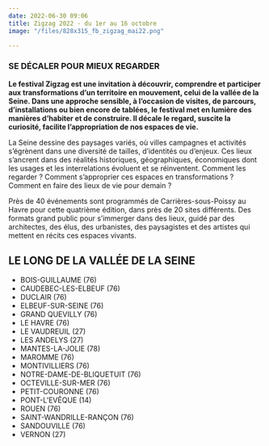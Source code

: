 ```yaml
---
date: 2022-06-30 09:06
title: Zigzag 2022 - du 1er au 16 octobre
image: "/files/828x315_fb_zigzag_mai22.png"

---
```

### SE DÉCALER POUR MIEUX REGARDER

**Le festival Zigzag est une invitation à découvrir, comprendre et participer aux transformations d’un territoire en mouvement, celui de la vallée de la Seine. Dans une approche sensible, à l’occasion de visites, de parcours, d’installations ou bien encore de tablées, le festival met en lumière des manières d’habiter et de construire. Il décale le regard, suscite la curiosité, facilite l’appropriation de nos espaces de vie.**

La Seine dessine des paysages variés, où villes campagnes et activités s’égrènent dans une diversité de tailles, d’identités ou d’enjeux. Ces lieux s’ancrent dans des réalités historiques, géographiques, économiques dont les usages et les interrelations évoluent et se réinventent. Comment les regarder ? Comment s’approprier ces espaces en transformations ? Comment en faire des lieux de vie pour demain ?

Près de 40 événements sont programmés de Carrières-sous-Poissy au Havre pour cette quatrième édition, dans près de 20 sites différents. Des formats grand public pour s’immerger dans des lieux, guidé par des architectes, des élus, des urbanistes, des paysagistes et des artistes qui mettent en récits ces espaces vivants.

## LE LONG DE LA VALLÉE DE LA SEINE

* BOIS-GUILLAUME (76)
* CAUDEBEC-LES-ELBEUF (76)
* DUCLAIR (76)
* ELBEUF-SUR-SEINE (76)
* GRAND QUEVILLY (76)
* LE HAVRE (76)
* LE VAUDREUIL (27)
* LES ANDELYS (27)
* MANTES-LA-JOLIE (78)
* MAROMME (76)
* MONTIVILLIERS (76)
* NOTRE-DAME-DE-BLIQUETUIT (76)
* OCTEVILLE-SUR-MER (76)
* PETIT-COURONNE (76)
* PONT-L’EVÊQUE (14)
* ROUEN (76)
* SAINT-WANDRILLE-RANÇON (76)
* SANDOUVILLE (76)
* VERNON (27)